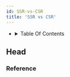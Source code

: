 ```yaml
---
id: SSR-vs-CSR
title: 'SSR vs CSR'
---
```


- <details><summary>Table Of Contents</summary>

  </details>

## Head

### Reference

